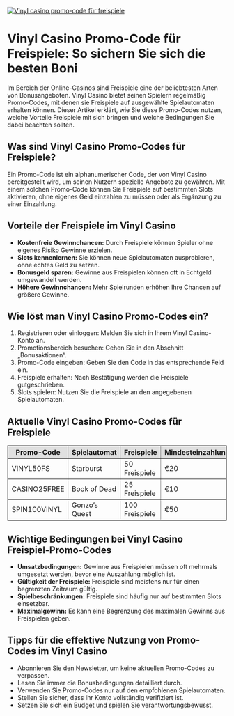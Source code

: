 [![Vinyl casino promo-code für freispiele](https://123-caf.pages.dev/gitsignup.png)](https://vrmoo.ru/Bt82HjjY)

<h1>Vinyl Casino Promo-Code für Freispiele: So sichern Sie sich die besten Boni</h1>  <p>Im Bereich der Online-Casinos sind Freispiele eine der beliebtesten Arten von Bonusangeboten. Vinyl Casino bietet seinen Spielern regelmäßig Promo-Codes, mit denen sie Freispiele auf ausgewählte Spielautomaten erhalten können. Dieser Artikel erklärt, wie Sie diese Promo-Codes nutzen, welche Vorteile Freispiele mit sich bringen und welche Bedingungen Sie dabei beachten sollten.</p>  <h2>Was sind Vinyl Casino Promo-Codes für Freispiele?</h2> <p>Ein Promo-Code ist ein alphanumerischer Code, der von Vinyl Casino bereitgestellt wird, um seinen Nutzern spezielle Angebote zu gewähren. Mit einem solchen Promo-Code können Sie Freispiele auf bestimmten Slots aktivieren, ohne eigenes Geld einzahlen zu müssen oder als Ergänzung zu einer Einzahlung.</p>  <h2>Vorteile der Freispiele im Vinyl Casino</h2> <ul>   <li><strong>Kostenfreie Gewinnchancen:</strong> Durch Freispiele können Spieler ohne eigenes Risiko Gewinne erzielen.</li>   <li><strong>Slots kennenlernen:</strong> Sie können neue Spielautomaten ausprobieren, ohne echtes Geld zu setzen.</li>   <li><strong>Bonusgeld sparen:</strong> Gewinne aus Freispielen können oft in Echtgeld umgewandelt werden.</li>   <li><strong>Höhere Gewinnchancen:</strong> Mehr Spielrunden erhöhen Ihre Chancen auf größere Gewinne.</li> </ul>  <h2>Wie löst man Vinyl Casino Promo-Codes ein?</h2> <ol>   <li>Registrieren oder einloggen: Melden Sie sich in Ihrem Vinyl Casino-Konto an.</li>   <li>Promotionsbereich besuchen: Gehen Sie in den Abschnitt „Bonusaktionen“.</li>   <li>Promo-Code eingeben: Geben Sie den Code in das entsprechende Feld ein.</li>   <li>Freispiele erhalten: Nach Bestätigung werden die Freispiele gutgeschrieben.</li>   <li>Slots spielen: Nutzen Sie die Freispiele an den angegebenen Spielautomaten.</li> </ol>  <h2>Aktuelle Vinyl Casino Promo-Codes für Freispiele</h2> <table border="1" cellpadding="8" cellspacing="0" style="border-collapse:collapse; width:100%; max-width:600px;">   <thead>     <tr style="background-color:#e0e0e0;">       <th>Promo-Code</th>       <th>Spielautomat</th>       <th>Freispiele</th>       <th>Mindesteinzahlung</th>       <th>Gültigkeit</th>     </tr>   </thead>   <tbody>     <tr>       <td>VINYL50FS</td>       <td>Starburst</td>       <td>50 Freispiele</td>       <td>€20</td>       <td>Bis 30.06.2024</td>     </tr>     <tr>       <td>CASINO25FREE</td>       <td>Book of Dead</td>       <td>25 Freispiele</td>       <td>€10</td>       <td>Bis 15.07.2024</td>     </tr>     <tr>       <td>SPIN100VINYL</td>       <td>Gonzo’s Quest</td>       <td>100 Freispiele</td>       <td>€50</td>       <td>Bis 31.08.2024</td>     </tr>   </tbody> </table>  <h2>Wichtige Bedingungen bei Vinyl Casino Freispiel-Promo-Codes</h2> <ul>   <li><strong>Umsatzbedingungen:</strong> Gewinne aus Freispielen müssen oft mehrmals umgesetzt werden, bevor eine Auszahlung möglich ist.</li>   <li><strong>Gültigkeit der Freispiele:</strong> Freispiele sind meistens nur für einen begrenzten Zeitraum gültig.</li>   <li><strong>Spielbeschränkungen:</strong> Freispiele sind häufig nur auf bestimmten Slots einsetzbar.</li>   <li><strong>Maximalgewinn:</strong> Es kann eine Begrenzung des maximalen Gewinns aus Freispielen geben.</li> </ul>  <h2>Tipps für die effektive Nutzung von Promo-Codes im Vinyl Casino</h2> <ul>   <li>Abonnieren Sie den Newsletter, um keine aktuellen Promo-Codes zu verpassen.</li>   <li>Lesen Sie immer die Bonusbedingungen detailliert durch.</li>   <li>Verwenden Sie Promo-Codes nur auf den empfohlenen Spielautomaten.</li>   <li>Stellen Sie sicher, dass Ihr Konto vollständig verifiziert ist.</li>   <li>Setzen Sie sich ein Budget und spielen Sie verantwortungsbewusst.</li> </ul>